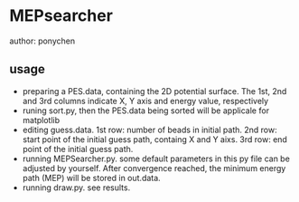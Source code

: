 # MEPsearcher
author: ponychen

## usage
+ preparing a PES.data, containing the 2D potential surface. The 1st, 2nd and 3rd columns indicate X, Y axis and energy value, respectively
+ runing sort.py, then the PES.data being sorted will be applicale for matplotlib
+ editing guess.data. 1st row: number of beads in initial path. 2nd row: start point of the initial guess path, containg X and Y aixs. 3rd row: end point of 
the initial guess path.
+ running MEPSearcher.py. some default parameters in this py file can be adjusted by yourself. After convergence reached, the minimum energy path (MEP) will be 
stored in out.data.
+ running draw.py. see results.
